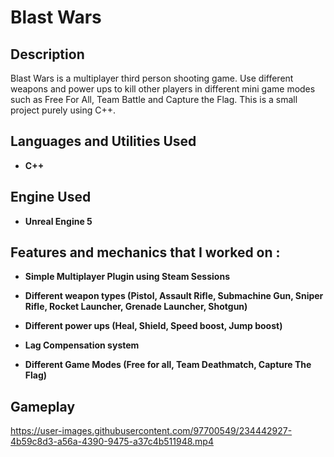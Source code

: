 <h1>Blast Wars</h1>

<h2>Description</h2>
Blast Wars is a multiplayer third person shooting game. Use different weapons and power ups to kill other players in different mini game modes such as Free For All, Team Battle and Capture the Flag. This is a small project purely using C++.
<br /> 


<h2>Languages and Utilities Used</h2>

- <b>C++</b> 

<h2>Engine Used </h2>

- <b>Unreal Engine 5</b>

<h2>Features and mechanics that I worked on : </h2>

- <b>Simple Multiplayer Plugin using Steam Sessions</b>

- <b>Different weapon types (Pistol, Assault Rifle, Submachine Gun, Sniper Rifle, Rocket Launcher, Grenade Launcher, Shotgun)</b>

- <b>Different power ups (Heal, Shield, Speed boost, Jump boost)</b>

- <b>Lag Compensation system</b>

- <b>Different Game Modes (Free for all, Team Deathmatch, Capture The Flag)</b>

<h2>Gameplay</h2>





https://user-images.githubusercontent.com/97700549/234442927-4b59c8d3-a56a-4390-9475-a37c4b511948.mp4



